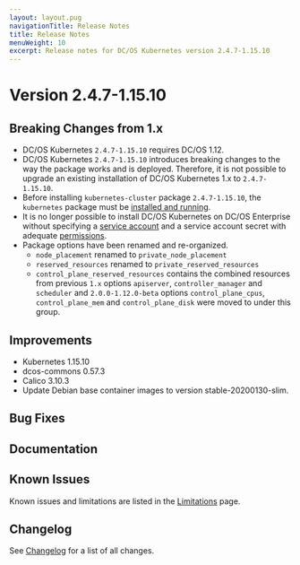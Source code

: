 ```yaml
---
layout: layout.pug
navigationTitle: Release Notes
title: Release Notes
menuWeight: 10
excerpt: Release notes for DC/OS Kubernetes version 2.4.7-1.15.10
---
```


<!-- This source repo for this topic is https://github.com/mesosphere/dcos-kubernetes-cluster -->

# Version 2.4.7-1.15.10

## Breaking Changes from 1.x


* DC/OS Kubernetes `2.4.7-1.15.10` requires DC/OS 1.12.
* DC/OS Kubernetes `2.4.7-1.15.10` introduces breaking changes to the way the package works and is deployed.
  Therefore, it is not possible to upgrade an existing installation of DC/OS Kubernetes 1.x to `2.4.7-1.15.10`.
* Before installing `kubernetes-cluster` package `2.4.7-1.15.10`, the `kubernetes` package must be [installed and running](/mesosphere/dcos/services/kubernetes/2.4.7-1.15.10/getting-started/installing-mke/).
* It is no longer possible to install DC/OS Kubernetes on DC/OS Enterprise without specifying a [service account](/mesosphere/dcos/1.12/security/ent/service-auth/) and a service account secret with adequate [permissions](/mesosphere/dcos/1.12/security/ent/perms-reference/).
* Package options have been renamed and re-organized.
  * `node_placement` renamed to `private_node_placement`
  * `reserved_resources` renamed to `private_reserved_resources`
  * `control_plane_reserved_resources` contains the combined resources from previous `1.x` options `apiserver`, `controller_manager` and `scheduler` and `2.0.0-1.12.0-beta` options `control_plane_cpus`, `control_plane_mem` and `control_plane_disk` were moved to under this group.

## Improvements

* Kubernetes 1.15.10
* dcos-commons 0.57.3
* Calico 3.10.3
* Update Debian base container images to version stable-20200130-slim.

## Bug Fixes

## Documentation

## Known Issues

Known issues and limitations are listed in the [Limitations](/mesosphere/dcos/services/kubernetes/2.4.7-1.15.10/limitations/) page.

## Changelog

See [Changelog](/mesosphere/dcos/services/kubernetes/2.4.7-1.15.10/changelog) for a list of all changes.
